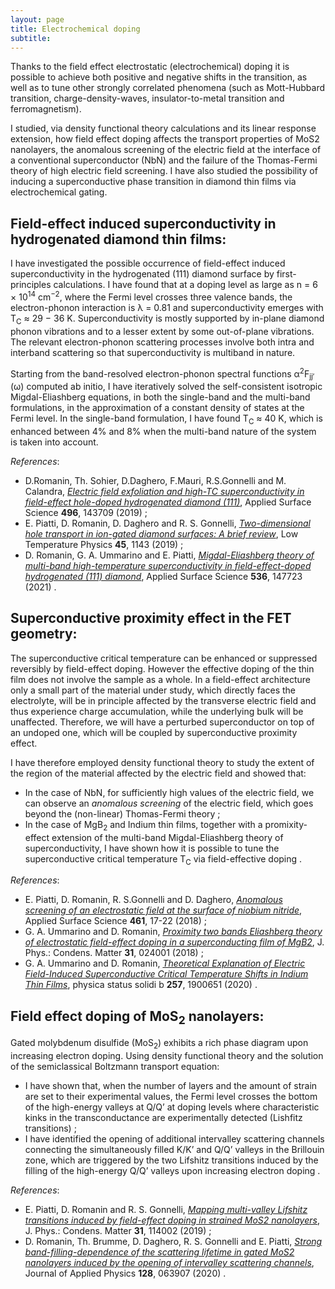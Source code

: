 ```yaml
---
layout: page
title: Electrochemical doping
subtitle: 
---
```


Thanks to the field effect electrostatic (electrochemical) doping it is possible to achieve both positive and negative shifts in the transition, as well as to tune other strongly correlated phenomena (such as Mott-Hubbard transition, charge-density-waves, insulator-to-metal transition and ferromagnetism).

I studied, via density functional theory calculations and its linear response extension, how field effect doping affects the transport properties of MoS2 nanolayers, the anomalous screening of the electric field at the interface of a conventional superconductor (NbN) and the failure of the Thomas-Fermi theory of high electric field screening. I have also studied the possibility of inducing a superconductive phase transition in diamond thin films via electrochemical gating.

## Field-effect induced superconductivity in hydrogenated diamond thin films:

I have investigated the possible occurrence of field-effect induced superconductivity in the hydrogenated (111) diamond surface by first-principles calculations. I have found that at a doping level as large as n = 6 × 10<sup>14</sup> cm<sup>−2</sup>, where the Fermi level crosses three valence bands, the electron-phonon interaction is λ = 0.81 and superconductivity emerges with T<sub>C</sub> ≈ 29 − 36 K. Superconductivity is mostly supported by in-plane diamond phonon vibrations and to a lesser extent by some out-of-plane vibrations. The relevant electron-phonon scattering processes involve both intra and interband scattering so that superconductivity is multiband in nature.

Starting from the band-resolved electron-phonon spectral functions α<sup>2</sup>F<sub>jj′</sub> (ω) computed ab initio, I have iteratively solved the self-consistent isotropic Migdal-Eliashberg equations, in both the single-band and the multi-band formulations, in the approximation of a constant density of states at the Fermi level. In the single-band formulation, I have found T<sub>C</sub> ≈ 40 K, which is enhanced between 4% and 8% when the multi-band nature of the system is taken into account.

_References_:
* D.Romanin, Th. Sohier, D.Daghero, F.Mauri, R.S.Gonnelli and M. Calandra, [_Electric field exfoliation and high-TC superconductivity in field-effect hole-doped hydrogenated diamond (111)_](https://scholar.google.com/citations?hl=en&user=0U81UJ8AAAAJ&view_op=list_works&sortby=pubdate), Applied Surface Science **496**, 143709 (2019) ;
* E. Piatti, D. Romanin, D. Daghero and R. S. Gonnelli, [_Two-dimensional hole transport in ion-gated diamond surfaces: A brief review_](https://aip.scitation.org/doi/abs/10.1063/10.0000122), Low Temperature Physics **45**, 1143 (2019) ;
* D. Romanin, G. A. Ummarino and E. Piatti, [_Migdal-Eliashberg theory of multi-band high-temperature superconductivity in field-effect-doped hydrogenated (111) diamond_](https://www.sciencedirect.com/science/article/abs/pii/S0169433220324806), Applied Surface Science **536**, 147723 (2021) .

## Superconductive proximity effect in the FET geometry:

The superconductive critical temperature can be enhanced or suppressed reversibly by field-effect doping. However the effective doping of the thin film does not involve the sample as a whole. In a field-effect architecture only a small part of the material under study, which directly faces the electrolyte, will be in principle affected by the transverse electric field and thus experience charge accumulation, while the underlying bulk will be unaffected. Therefore, we will have a perturbed superconductor on top of an undoped one, which will be coupled by superconductive proximity effect.

I have therefore employed density functional theory to study the extent of the region of the material affected by the electric field and showed that:

* In the case of NbN, for sufficiently high values of the electric field, we can observe an _anomalous screening_ of the electric field, which goes beyond the (non-linear) Thomas-Fermi theory ;
* In the case of MgB<sub>2</sub> and Indium thin films, together with a promixity-effect extension of the multi-band Migdal-Eliashberg theory of superconductivity, I have shown how it is possible to tune the superconductive critical temperature T<sub>C</sub> via field-effective doping . 

_References_:
* E. Piatti, D. Romanin, R. S.Gonnelli and D. Daghero, [_Anomalous screening of an electrostatic field at the surface of niobium nitride_](https://www.sciencedirect.com/science/article/abs/pii/S0169433218315022), Applied Surface Science **461**, 17-22 (2018) ;
* G. A. Ummarino and D. Romanin, [_Proximity two bands Eliashberg theory of electrostatic field-effect doping in a superconducting film of MgB2_](https://iopscience.iop.org/article/10.1088/1361-648X/aaef6b/meta), J. Phys.: Condens. Matter **31**, 024001 (2018) ;
* G. A. Ummarino and D. Romanin, [_Theoretical Explanation of Electric Field-Induced Superconductive Critical Temperature Shifts in Indium Thin Films_](https://onlinelibrary.wiley.com/doi/abs/10.1002/pssb.201900651), physica status solidi b **257**, 1900651 (2020) .

## Field effect doping of MoS<sub>2</sub> nanolayers:

Gated molybdenum disulfide (MoS<sub>2</sub>) exhibits a rich phase diagram upon increasing electron doping. Using density functional theory and the solution of the semiclassical Boltzmann transport equation:

* I have shown that, when the number of layers and the amount of strain are set to their experimental values, the Fermi level crosses the bottom of the high-energy valleys at Q/Q’ at doping levels where characteristic kinks in the transconductance are experimentally detected (Lishfitz transitions) ;
* I have identified the opening of additional intervalley scattering channels connecting the simultaneously filled K/K’ and Q/Q’ valleys in the Brillouin zone, which are triggered by the two Lifshitz transitions induced by the filling of the high-energy Q/Q’ valleys upon increasing electron doping .

_References_:
* E. Piatti, D. Romanin and R. S. Gonnelli, [_Mapping multi-valley Lifshitz transitions induced by field-effect doping in strained MoS2 nanolayers_](https://iopscience.iop.org/article/10.1088/1361-648X/aaf981/meta), J. Phys.: Condens. Matter **31**, 114002 (2019) ;
* D. Romanin, Th. Brumme, D. Daghero, R. S. Gonnelli and E. Piatti, [_Strong band-filling-dependence of the scattering lifetime in gated MoS2 nanolayers induced by the opening of intervalley scattering channels_](https://aip.scitation.org/doi/abs/10.1063/5.0017921), Journal of Applied Physics **128**, 063907 (2020) .
